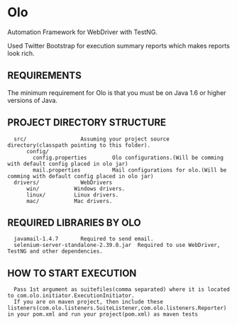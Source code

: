 Olo
====

Automation Framework for WebDriver with TestNG.

Used Twitter Bootstrap for execution summary reports which makes reports look rich.


REQUIREMENTS
------------

The minimum requirement for Olo is that you must be on Java 1.6 or higher versions of Java.


PROJECT DIRECTORY STRUCTURE
-------------------
      
      src/                 Assuming your project source directory(classpath pointing to this folder).
          config/
            config.properties        Olo configurations.(Will be comming with default config placed in olo jar)
            mail.properties          Mail configurations for olo.(Will be comming with default config placed in olo jar)
      drivers/             WebDrivers
          win/           Windows drivers.
          linux/         Linux drivers.
          mac/           Mac drivers.


REQUIRED LIBRARIES BY OLO
-------------------
      javamail-1.4.7       Required to send email.
      selenium-server-standalone-2.39.0.jar  Required to use WebDriver, TestNG and other dependencies.
      

HOW TO START EXECUTION
--------------------
      Pass 1st argument as suitefiles(comma separated) where it is located to com.olo.initiator.ExecutionInitiator.
      If you are on maven project, then include these listeners(com.olo.listeners.SuiteListener,com.olo.listeners.Reporter) in your pom.xml and run your project(pom.xml) as maven tests
